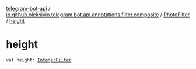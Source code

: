 [telegram-bot-api](../../index.md) / [io.github.oleksivio.telegram.bot.api.annotations.filter.composite](../index.md) / [PhotoFilter](index.md) / [height](./height.md)

# height

`val height: `[`IntegerFilter`](../../io.github.oleksivio.telegram.bot.api.annotations.filter.primitive/-integer-filter/index.md)